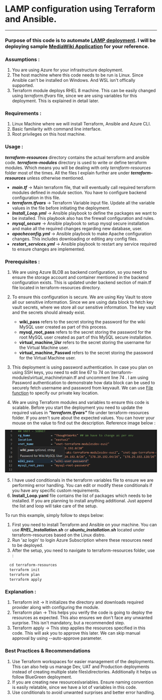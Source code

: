 # **LAMP configuration using Terraform and Ansible.**
------
### Purpose of this code is to automate [LAMP deployment](https://en.wikipedia.org/wiki/LAMP_(software_bundle) "LAMP Wiki"). I will be deploying sample [MediaWiki Application](https://en.wikipedia.org/wiki/LAMP_(software_bundle) "MediaWiki") for your reference.

### **Assumptions :**

1. You are using Azure for your infrastructure deployment. 
2. The host machine where this code needs to be run is Linux. Since Ansible can't be installed on Windows. And WSL isn't offically supported.
3. Terraform module deploys RHEL 8 machine. This can be easily changed using *terraform.tfvars* file, since we are using variables for this deployment. This is explained in detail later.

### **Requirements :**

1. Linux Machine where we will install Terraform, Ansible and Azure CLI.
2. Basic familarity with command line interface.
3. Root privileges on this host machine.

### **Usage :**

***terraform-resources*** directory contains the actual terraform and ansible code. ***terraform-modules*** directory is used to write or define terraform modules. Which means you will be dealing with only *terraform-resources* folder most of the times. All the files I explain further are under ***terraform-resources*** unless otherwise mentioned.

* ***main.tf*** -> Main terraform file, that will eventually call required terraform modules defined in *module* section. You have to configure backend configuration in this file.
* ***terraform.tfvars*** -> Terraform Variable input file. Update all the variable values in the file before initiating the deployment.
* ***Install_Loop.yml*** -> Ansible playbook to define the packages we want to be installed. This playbook also has the firewall configuration and rules.
* ***mysql_secure*** -> Ansible playbook to setup mysql secure installation and make all the required changes regarding new database, user.
* ***apacheconfig.yml*** -> Ansible playbook to make Apache configuration changes. This includes downloading or editing any config files.
* ***restart_services.yml*** -> Ansible playbook to restart any service required to ensure changes are implemented.


### **Prerequisites :**

1. We are using Azure BLOB as backend configuration, so you need to ensure the storage account and container mentioned in the backend configuration exists. This is updated under backend section of main.tf file located in terraform-resources directory.
2. To ensure this configuration is secure. We are using Key Vault to store all our sensitive information. Since we are using data block to fetch key vault secrets, where we store all our sensitive information. The key vault and the secrets should already exist.
    * **wiki_pass** refers to the secret storing the password for the wiki MySQL user created as part of this process.
    * **mysql_root_pass** refers to the secret storing the password for the root MySQL user created as part of this MySQL secure installation.
    * **virtual_machine_Usr** refers to the secret storing the username for the Virtual Machine user.
    * **virtual_machine_Passwd** refers to the secret storing the password for the Virtual Machine user.

3. This deployment is using password authentication. In case you plan on using SSH keys, you need to edit line 67 to 74 on \terraform-modules\virtual_machine\main.tf and uncomment line 74 . I am using Password authentication to demonstrate how data block can be used to securely fetch username and password from keyvault. We can use [File function](https://www.terraform.io/language/functions/file "File Terraform") to specify our private key location.
4. We are using Terraform modules and variables to ensure this code is scalable. Before you start the deployment you need to update the required values in ***"terraform.tfvars"*** file under terraform-resources folder. If you aren't sure about the expected values. You can hover your mouse on the value to find out the description. Reference image below :

![](hover.png)

5. I have used conditionals in the terraform variables file to ensure we are performing error handling. You can edit or modify these conditionals if you have any specific custom requirements.
5. **Install_Loop.yaml** file contains the list of packages which needs to be installed. If you are planning to install anything additional. Just append the list and loop will take care of the setup.

To run this example, simply follow to steps below:

1. First you need to install Terraform and Ansible on your machine. You can use ***RHEL_Installation.sh*** or ***ubuntu_installation.sh*** located under terraform-resources based on the Linux distro.
2. Run 'az login' to login Azure Subscription where these resources need to be deployed.
3. After the setup, you need to navigate to terraform-resources folder, use :

``` 
  cd terraform-resources
  terraform init
  terraform plan
  terraform apply

```
### **Explanation :**

1. Terraform init -> It initializes the directory and downloads required provider along with configuring the module.
2. Terraform plan -> This helps you verify the code is going to deploy the resources as expected. This also ensures we don't face any unwanted surprise. This isn't mandatory, but a recommended step.
3. Terraform apply -> This step applies the resources specified in this code. This will ask you to approve this later. We can skip manual approval by using --auto-approve parameter.

### **Best Practices & Recommendations**

1. Use Terraform workspaces for easier management of the deployments. This can also help us manage Dev, UAT and Production deployments instead of creating multiple state files\directories. Additionally it helps us follow BlueGreen deployment.
2. If you are creating new resources\variables. Ensure naming convention is easily relatable, since we have a lot of variables in this code.
3. Use conditionals to avoid unwanted surprises and better error handling.
